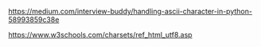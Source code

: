 https://medium.com/interview-buddy/handling-ascii-character-in-python-58993859c38e

https://www.w3schools.com/charsets/ref_html_utf8.asp